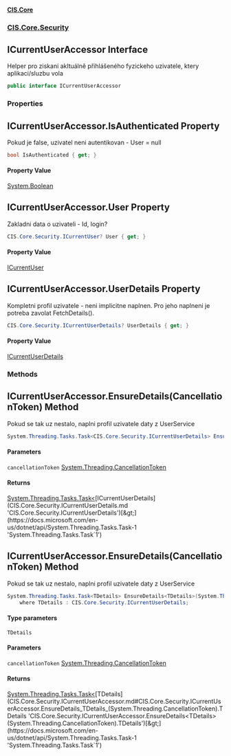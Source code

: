#### [CIS.Core](index.md 'index')
### [CIS.Core.Security](CIS.Core.Security.md 'CIS.Core.Security')

## ICurrentUserAccessor Interface

Helper pro ziskani akltuálně přihlášeného fyzickeho uzivatele, ktery aplikaci/sluzbu vola

```csharp
public interface ICurrentUserAccessor
```
### Properties

<a name='CIS.Core.Security.ICurrentUserAccessor.IsAuthenticated'></a>

## ICurrentUserAccessor.IsAuthenticated Property

Pokud je false, uzivatel neni autentikovan - User = null

```csharp
bool IsAuthenticated { get; }
```

#### Property Value
[System.Boolean](https://docs.microsoft.com/en-us/dotnet/api/System.Boolean 'System.Boolean')

<a name='CIS.Core.Security.ICurrentUserAccessor.User'></a>

## ICurrentUserAccessor.User Property

Zakladni data o uzivateli - Id, login?

```csharp
CIS.Core.Security.ICurrentUser? User { get; }
```

#### Property Value
[ICurrentUser](CIS.Core.Security.ICurrentUser.md 'CIS.Core.Security.ICurrentUser')

<a name='CIS.Core.Security.ICurrentUserAccessor.UserDetails'></a>

## ICurrentUserAccessor.UserDetails Property

Kompletni profil uzivatele - neni implicitne naplnen. Pro jeho naplneni je potreba zavolat FetchDetails().

```csharp
CIS.Core.Security.ICurrentUserDetails? UserDetails { get; }
```

#### Property Value
[ICurrentUserDetails](CIS.Core.Security.ICurrentUserDetails.md 'CIS.Core.Security.ICurrentUserDetails')
### Methods

<a name='CIS.Core.Security.ICurrentUserAccessor.EnsureDetails(System.Threading.CancellationToken)'></a>

## ICurrentUserAccessor.EnsureDetails(CancellationToken) Method

Pokud se tak uz nestalo, naplni profil uzivatele daty z UserService

```csharp
System.Threading.Tasks.Task<CIS.Core.Security.ICurrentUserDetails> EnsureDetails(System.Threading.CancellationToken cancellationToken=default(System.Threading.CancellationToken));
```
#### Parameters

<a name='CIS.Core.Security.ICurrentUserAccessor.EnsureDetails(System.Threading.CancellationToken).cancellationToken'></a>

`cancellationToken` [System.Threading.CancellationToken](https://docs.microsoft.com/en-us/dotnet/api/System.Threading.CancellationToken 'System.Threading.CancellationToken')

#### Returns
[System.Threading.Tasks.Task&lt;](https://docs.microsoft.com/en-us/dotnet/api/System.Threading.Tasks.Task-1 'System.Threading.Tasks.Task`1')[ICurrentUserDetails](CIS.Core.Security.ICurrentUserDetails.md 'CIS.Core.Security.ICurrentUserDetails')[&gt;](https://docs.microsoft.com/en-us/dotnet/api/System.Threading.Tasks.Task-1 'System.Threading.Tasks.Task`1')

<a name='CIS.Core.Security.ICurrentUserAccessor.EnsureDetails_TDetails_(System.Threading.CancellationToken)'></a>

## ICurrentUserAccessor.EnsureDetails<TDetails>(CancellationToken) Method

Pokud se tak uz nestalo, naplni profil uzivatele daty z UserService

```csharp
System.Threading.Tasks.Task<TDetails> EnsureDetails<TDetails>(System.Threading.CancellationToken cancellationToken=default(System.Threading.CancellationToken))
    where TDetails : CIS.Core.Security.ICurrentUserDetails;
```
#### Type parameters

<a name='CIS.Core.Security.ICurrentUserAccessor.EnsureDetails_TDetails_(System.Threading.CancellationToken).TDetails'></a>

`TDetails`
#### Parameters

<a name='CIS.Core.Security.ICurrentUserAccessor.EnsureDetails_TDetails_(System.Threading.CancellationToken).cancellationToken'></a>

`cancellationToken` [System.Threading.CancellationToken](https://docs.microsoft.com/en-us/dotnet/api/System.Threading.CancellationToken 'System.Threading.CancellationToken')

#### Returns
[System.Threading.Tasks.Task&lt;](https://docs.microsoft.com/en-us/dotnet/api/System.Threading.Tasks.Task-1 'System.Threading.Tasks.Task`1')[TDetails](CIS.Core.Security.ICurrentUserAccessor.md#CIS.Core.Security.ICurrentUserAccessor.EnsureDetails_TDetails_(System.Threading.CancellationToken).TDetails 'CIS.Core.Security.ICurrentUserAccessor.EnsureDetails<TDetails>(System.Threading.CancellationToken).TDetails')[&gt;](https://docs.microsoft.com/en-us/dotnet/api/System.Threading.Tasks.Task-1 'System.Threading.Tasks.Task`1')